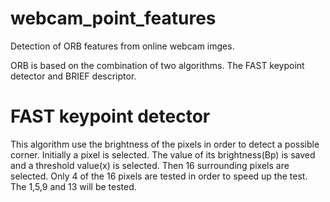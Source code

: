 # webcam_point_features
Detection of ORB features from online webcam imges.

ORB is based on the combination of two algorithms. The FAST keypoint detector and BRIEF descriptor.

# FAST keypoint detector
This algorithm use the brightness of the pixels in order to detect a possible corner.
Initially a pixel is selected. The value of its brightness(Bp) is saved and a threshold value(x) is selected.
Then 16 surrounding pixels are selected. 
Only 4 of the 16 pixels are tested in order to speed up the test. The 1,5,9 and 13 will be tested.
